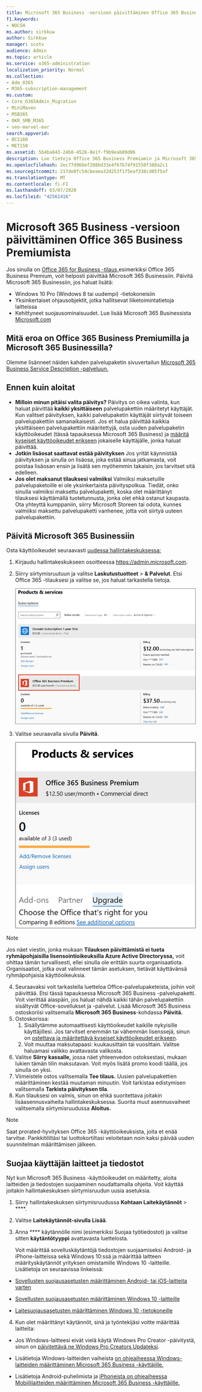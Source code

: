 ```yaml
---
title: Microsoft 365 Business -versioon päivittäminen Office 365 Business Premiumista
f1.keywords:
- NOCSH
ms.author: sirkkuw
author: Sirkkuw
manager: scotv
audience: Admin
ms.topic: article
ms.service: o365-administration
localization_priority: Normal
ms.collection:
- Adm_O365
- M365-subscription-management
ms.custom:
- Core_O365Admin_Migration
- MiniMaven
- MSB365
- OKR_SMB_M365
- seo-marvel-mar
search.appverid:
- BCS160
- MET150
ms.assetid: 5b4ba843-24b8-4526-8e1f-f9b9eab89d06
description: Lue tietoja Office 365 Business Premiumin ja Microsoft 365 Businessin eroista ja siitä, miten voit päivittää Microsoft 365 Businessiin.
ms.openlocfilehash: 2ec77d96bef288bd33e4f67b74f91550f388a2c1
ms.sourcegitcommit: 217de0fc54cbeaea32d253f175eaf338cd85f5af
ms.translationtype: MT
ms.contentlocale: fi-FI
ms.lasthandoff: 03/07/2020
ms.locfileid: "42561416"
---
```

# <a name="upgrade-to-microsoft-365-business-from-office-365-business-premium"></a>Microsoft 365 Business -versioon päivittäminen Office 365 Business Premiumista

Jos sinulla on [Office 365 for Business -tilaus,](https://products.office.com/compare-all-microsoft-office-products-4-column?activetab=tab:primaryr2)esimerkiksi Office 365 Business Premium, voit helposti päivittää Microsoft 365 Businessiin. Päivitä Microsoft 365 Businessiin, jos haluat lisätä: 
- Windows 10 Pro (Windows 8 tai uudempi) -tietokoneisiin
- Yksinkertaiset ohjausobjektit, jotka hallitsevat liiketoimintatietoja laitteissa
- Kehittyneet suojausominaisuudet.
Lue lisää Microsoft 365 Businessista [Microsoft.com](https://www.microsoft.com/microsoft-365/business)

## <a name="whats-the-difference-between-office-365-business-premium-and-microsoft-365-business"></a>Mitä eroa on Office 365 Business Premiumilla ja Microsoft 365 Businessilla?
Olemme lisänneet näiden kahden palvelupaketin sivuvertailun [Microsoft 365 Business Service Description -palveluun.](https://docs.microsoft.com/office365/servicedescriptions/microsoft-365-service-descriptions/microsoft-365-business-service-description) 

## <a name="before-you-get-started"></a>Ennen kuin aloitat

- **Milloin minun pitäisi valita päivitys?** Päivitys on oikea valinta, kun haluat päivittää **kaikki yksittäiseen** palvelupakettiin määritetyt käyttäjät. Kun valitset päivityksen, kaikki palvelupaketin käyttäjät siirtyvät toiseen palvelupakettiin samanaikaisesti. Jos et halua päivittää kaikkia yksittäiseen palvelupakettiin määritettyjä, osta uuden palvelupaketin käyttöoikeudet (tässä tapauksessa Microsoft 365 Business) ja [määritä kyseiset käyttöoikeudet erikseen](https://docs.microsoft.com/office365/admin/manage/assign-licenses-to-users) jokaiselle käyttäjälle, jonka haluat päivittää. 
- **Jotkin lisäosat saattavat estää päivityksen** Jos yrität käynnistää päivityksen ja sinulla on lisäosa, joka estää sinua jatkamasta, voit poistaa lisäosan ensin ja lisätä sen myöhemmin takaisin, jos tarvitset sitä edelleen. 
- **Jos olet maksanut tilauksesi valmiiksi** Valmiiksi maksetuille palvelupaketoille ei ole yksinkertaista päivityspolkua. Tiedät, onko sinulla valmiiksi maksettu palvelupaketti, koska olet määrittänyt tilauksesi käyttämällä tuotetunnusta, jonka olet ehkä ostanut kaupasta. Ota yhteyttä kumppaniin, siirry Microsoft Storeen tai odota, kunnes valmiiksi maksettu palvelupaketti vanhenee, jotta voit siirtyä uuteen palvelupakettiin.

## <a name="upgrade-to-microsoft-365-business"></a>Päivitä Microsoft 365 Businessiin
Osta käyttöoikeudet seuraavasti [uudessa hallintakeskuksessa:](https://docs.microsoft.com/office365/admin/microsoft-365-admin-center-preview)
1. Kirjaudu hallintakeskukseen osoitteessa <a href="https://go.microsoft.com/fwlink/p/?linkid=837890" target="_blank">https://admin.microsoft.com</a>.
2. Siirry siirtymisruutuun ja valitse **Laskutustuotteet** \> **& Palvelut**. Etsi Office 365 -tilauksesi ja valitse se, jos haluat tarkastella tietoja. 

    ![Näyttökuva näyttää, miten voit etsiä ja valita tilauksesi hallintakeskuksessa.](../media/FindYourSubscription.png)

3. Valitse seuraavalla sivulla **Päivitä**. 

      ![Näyttökuva näyttää, missä valitse Päivitä hallintakeskuksessa.](../media/SelectUpgrade.png)

  > [!NOTE]
  > Jos näet viestin, jonka mukaan **Tilauksen päivittämistä ei tueta ryhmäpohjaisilla lisensointioikeuksilla Azure Active Directoryssa,** voit ohittaa tämän turvallisesti, ellei sinulla ole erittäin suurta organisaatiota. Organisaatiot, jotka ovat valinneet tämän asetuksen, tietävät käyttävänsä ryhmäpohjaisia käyttöoikeuksia.

4. Seuraavaksi voit tarkastella luetteloa Office-palvelupaketeista, joihin voit päivittää. Etsi tässä tapauksessa Microsoft 365 Business -palvelupaketti. Voit vierittää alaspäin, jos haluat nähdä kaikki tähän palvelupakettiin sisältyvät Office-sovellukset ja -palvelut. Lisää Microsoft 365 Business ostoskoriisi valitsemalla **Microsoft 365 Business**-kohdassa **Päivitä.**
5. Ostoskorissa:
    1. Sisällytämme automaattisesti käyttöoikeudet kaikille nykyisille käyttäjillesi. Jos tarvitset enemmän tai vähemmän lisenssejä, sinun on [ostettava ja määritettävä kyseiset käyttöoikeudet erikseen](https://docs.microsoft.com/office365/admin/manage/assign-licenses-to-users).  
    2. Voit muuttaa maksutapaasi: kuukausittain tai vuosittain. Valitse haluamasi valikko avattavasta valikosta.
6. Valitse **Siirry kassalle,** jossa näet yhteenvedon ostoksestasi, mukaan lukien tämän tilin maksutavan. Voit myös lisätä promo koodi täällä, jos sinulla on yksi.
7. Viimeistele ostos valitsemalla **Tee tilaus.**
Uusien palvelupakettien määrittäminen kestää muutaman minuutin. Voit tarkistaa edistymisen valitsemalla **Tarkista päivityksen tila**. 
1. Kun tilauksesi on valmis, sinun on ehkä suoritettava joitakin lisäasennusvaiheita hallintakeskuksessa. Suorita muut asennusvaiheet valitsemalla siirtymisruudussa **Aloitus.**

> [!NOTE]
> Saat prorated-hyvityksen Office 365 -käyttöoikeuksista, joita et enää tarvitse. Pankkitililtäsi tai luottokortiltasi veloitetaan noin kaksi päivää uuden suunnitelman määrittämisen jälkeen.
  
## <a name="protect-user-devices-and-files"></a>Suojaa käyttäjän laitteet ja tiedostot

Nyt kun Microsoft 365 Business -käyttöoikeudet on määritetty, aloita laitteiden ja tiedostojen suojaaminen noudattamalla ohjeita. Voit käyttää joitakin hallintakeskuksen siirtymisruudun uusia asetuksia.
  
1. Siirry hallintakeskuksen siirtymisruudussa **Kohtaan Laitekäytännöt** \> ****.
    
2. Valitse **Laitekäytännöt-sivulla** **Lisää**.
    
3. Anna **** käytännölle nimi (esimerkiksi Suojaa työtiedostot) ja valitse sitten **käytäntötyyppi** avattavasta luettelosta. 
    
    Voit määrittää sovelluskäytäntöjä tiedostojen suojaamiseksi Android- ja iPhone-laitteissa sekä Windows 10:ssä ja määrittää laitteen määrityskäytännöt yrityksen omistamille Windows 10 -laitteille. Lisätietoja on seuraavissa linkeissä:
    
  - [Sovellusten suojausasetusten määrittäminen Android- tai iOS-laitteita varten](app-protection-settings-for-android-and-ios.md)
    
  - [Sovellusten suojausasetusten määrittäminen Windows 10 -laitteille](protection-settings-for-windows-10-devices.md)
    
  - [Laitesuojausasetusten määrittäminen Windows 10 -tietokoneille](protection-settings-for-windows-10-pcs.md)
    
  
4. Kun olet määrittänyt käytännöt, sinä ja työntekijäsi voitte määrittää laitteita:
    
  - Jos Windows-laitteesi eivät vielä käytä Windows Pro Creator -päivitystä, sinun on [päivitettävä ne Windows Pro Creators Updateksi](upgrade-to-windows-pro-creators-update.md).
    
  - Lisätietoja Windows-laitteiden vaiheista [on ohjeaiheessa Windows-laitteiden määrittäminen Microsoft 365 Business -käyttäjille.](set-up-windows-devices.md) 
    
  - Lisätietoja Android-puhelimista ja [iPhoneista on ohjeaiheessa Mobiililaitteiden määrittäminen Microsoft 365 Business -käyttäjille.](set-up-mobile-devices.md) 
